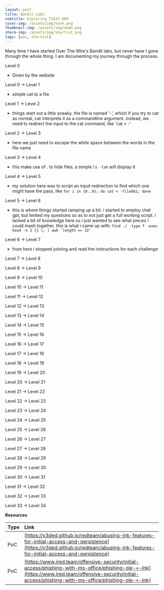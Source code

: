```yaml
---
layout: post
title: Bandit Labs
subtitle: Exploring T1547.009 
cover-img: /assets/img/honk.png
thumbnail-img: /assets/img/domo.png
share-img: /assets/img/shortcut.png
tags: [poc, shortcut]
---
```


Many time I have started Over The Wire's Bandit labs, but never have I gone through the whole thing. I am documenting my journey through the process.

Level 0
- Given by the website

Level 0 → Level 1
- simple cat to a file

Level 1 → Level 2
- things start out a little sneaky. the file is named '-', which if you try to cat as normal, cat interprets it as a commandline argument. instead, we need to redirect the input to the cat command, like 'cat < -'

Level 2 → Level 3
- here we just need to escape the white space between the words in the file name

Level 3 → Level 4
- this make use of . to hide files. a simple ```ls -lah``` will display it

Level 4 → Level 5
- my solution here was to script an input redirection to find which one might have the pass, like ```for i in {0..9}; do cat < -file0$i; done```

Level 5 → Level 6
- this is where things started ramping up a bit. i started to employ chat gpt, but limited my questions so as to not just get a full working script. i lacked a bit of knowledge here so i just wanted to see what pieces i could mash together. this is what i came up with: ```find ./ -type f -exec head -n 1 {} \; | awk 'length == 32'```

Level 6 → Level 7
- from here i stopped yoloing and read the instructions for each challenge

Level 7 → Level 8

Level 8 → Level 9

Level 9 → Level 10

Level 10 → Level 11

Level 11 → Level 12

Level 12 → Level 13

Level 13 → Level 14

Level 14 → Level 15

Level 15 → Level 16

Level 16 → Level 17

Level 17 → Level 18

Level 18 → Level 19

Level 19 → Level 20

Level 20 → Level 21

Level 21 → Level 22

Level 22 → Level 23

Level 23 → Level 24

Level 24 → Level 25

Level 25 → Level 26

Level 26 → Level 27

Level 27 → Level 28

Level 28 → Level 29

Level 29 → Level 30

Level 30 → Level 31

Level 31 → Level 32

Level 32 → Level 33

Level 33 → Level 34

**Resources**

| Type | Link |
| :------ | :--- |
| PoC | [https://v3ded.github.io/redteam/abusing-lnk-features-for-initial-access-and-persistence](https://v3ded.github.io/redteam/abusing-lnk-features-for-initial-access-and-persistence) |
| PoC | [https://www.ired.team/offensive-security/initial-access/phishing-with-ms-office/phishing-ole-+-lnk](https://www.ired.team/offensive-security/initial-access/phishing-with-ms-office/phishing-ole-+-lnk) |

```
